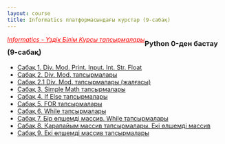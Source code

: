 ```yaml
---
layout: course
title: Informatics платформасындағы курстар (9-сабақ)
---
```


<a href="https://informatics.msk.ru/course/view.php?id=5394" style="float: left; color: red; font-style:italic;">Informatics - Үздік Білім Курсы тапсырмалары</a>

<div class="youtube-spoilers">
    <h3>Python 0-ден бастау (9-сабақ)</h3>
    <ul>
        <li><a href="https://www.youtube.com/watch?v=a8eDvEuz7vc" target="_blank">Сабақ 1. Div. Mod. Print. Input. Int. Str. Float</a></li>
        <li><a href="https://www.youtube.com/watch?v=5G7qDieTeBw" target="_blank">Сабақ 2. Div. Mod. тапсырмалары</a></li>
        <li><a href="https://www.youtube.com/watch?v=Rml8uAHEn_c" target="_blank">Сабақ 2.1 Div. Mod. тапсырмалары (жалғасы)</a></li>
        <li><a href="https://www.youtube.com/watch?v=YkWwOUo1T2Q" target="_blank">Сабақ 3. Simple Math тапсырмалары</a></li>
        <li><a href="https://www.youtube.com/watch?v=TKFfru70Lw8" target="_blank">Сабақ 4. If Else тапсырмалары</a></li>
        <li><a href="https://www.youtube.com/watch?v=Xv0sVcF6odw" target="_blank">Сабақ 5. FOR тапсырмалары</a></li>
        <li><a href="https://www.youtube.com/watch?v=w4r08O9ba9I" target="_blank">Сабақ 6. While тапсырмалары</a></li>
        <li><a href="https://www.youtube.com/watch?v=ecssA0--sWQ" target="_blank">Сабақ 7. Бір өлшемді массив. While тапсырмалары</a></li>
        <li><a href="https://www.youtube.com/watch?v=XhmM-ASUvo8" target="_blank">Сабақ 8. Қарапайым массив тапсырмалары. Екі өлшемді массив</a></li>
        <li><a href="https://www.youtube.com/watch?v=aa5YwNRpFwg" target="_blank">Сабақ 9. Екі өлшемді массив тапсырмалары</a></li>
    </ul>
</div>



